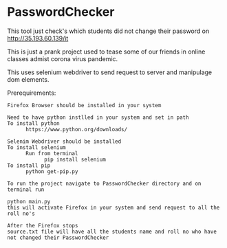 # PasswordChecker
This tool just check's which students did not change their password on http://35.193.60.139/it


This is just a prank project used to tease some of our friends in online classes admist corona virus pandemic.

This uses selenium webdriver to send request to server and manipulage dom elements.

Prerequirements:

    Firefox Browser should be installed in your system

    Need to have python instlled in your system and set in path
    To install python
          https://www.python.org/downloads/

    Selenim Webdriver should be installed
    To install selenium
          Run from terminal
                pip install selenium
    To install pip
          python get-pip.py

    To run the project navigate to PasswordChecker directory and on terminal run

    python main.py
    this will activate Firefox in your system and send request to all the roll no's

    After the Firefox stops
    source.txt file will have all the students name and roll no who have not changed their PasswordChecker
